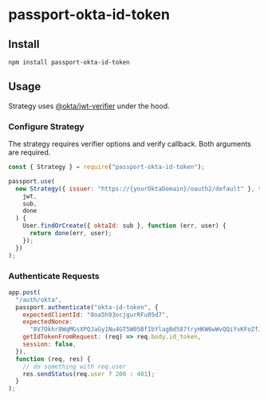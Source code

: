 # passport-okta-id-token

## Install

```shell
npm install passport-okta-id-token
```

## Usage

Strategy uses [@okta/jwt-verifier](https://www.npmjs.com/package/@okta/jwt-verifier/v/latest) under the hood.

### Configure Strategy

The strategy requires verifier options and verify callback. Both arguments are required.

```javascript
const { Strategy } = require("passport-okta-id-token");

passport.use(
  new Strategy({ issuer: "https://{yourOktaDomain}/oauth2/default" }, function (
    jwt,
    sub,
    done
  ) {
    User.findOrCreate({ oktaId: sub }, function (err, user) {
      return done(err, user);
    });
  })
);
```

### Authenticate Requests

```javascript
app.post(
  "/auth/okta",
  passport.authenticate("okta-id-token", {
    expectedClientId: "0oa5h93ocjgurRFu05d7",
    expectedNonce:
      "8V7Okhr8WqMGsXPQJaGy1Nu4GT5W05BfIbYlagBd587tryHKW6wWvQQiYvKFoZfJ",
    getIdTokenFromRequest: (req) => req.body.id_token,
    session: false,
  }),
  function (req, res) {
    // do something with req.user
    res.sendStatus(req.user ? 200 : 401);
  }
);
```
